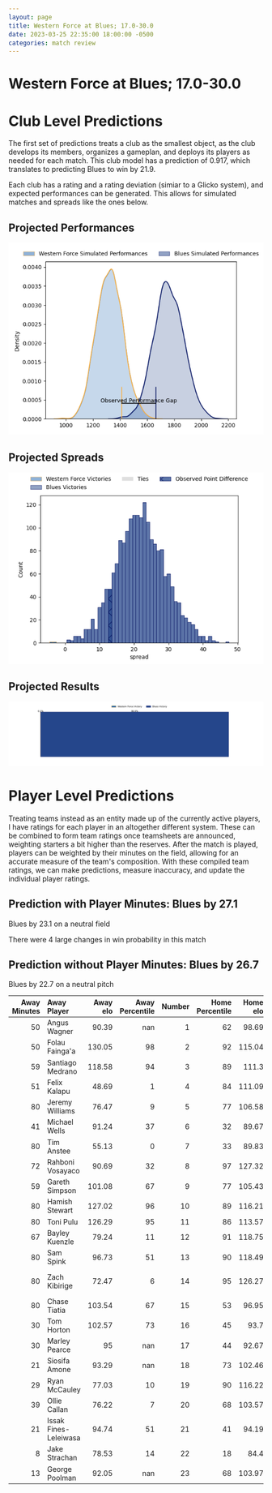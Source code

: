```yaml
---  
layout: page  
title: Western Force at Blues; 17.0-30.0  
date: 2023-03-25 22:35:00 18:00:00 -0500  
categories: match review  
---
```

# Western Force at Blues; 17.0-30.0

# Club Level Predictions


The first set of predictions treats a club as the smallest object, as the club develops its members, organizes a gameplan, and deploys its players as needed for each match. This club model has a prediction of 0.917, which translates to predicting Blues to win by 21.9.

Each club has a rating and a rating deviation (simiar to a Glicko system), and expected performances can be generated. This allows for simulated matches and spreads like the ones below.
## Projected Performances


![Projected Performances](plots/performances_2023-03-25-Blues-WesternForce.png)
## Projected Spreads


![Projected Spreads](plots/spreads_2023-03-25-Blues-WesternForce.png)
## Projected Results


![Projected Results](plots/resultbar_2023-03-25-Blues-WesternForce.png)
# Player Level Predictions


Treating teams instead as an entity made up of the currently active players, I have ratings for each player in an altogether different system. These can be combined to form team ratings once teamsheets are announced, weighting starters a bit higher than the reserves. After the match is played, players can be weighted by their minutes on the field, allowing for an accurate measure of the team's composition. With these compiled team ratings, we can make predictions, measure inaccuracy, and update the individual player ratings.
## Prediction with Player Minutes: Blues by 27.1


Blues by 23.1 on a neutral field

There were 4 large changes in win probability in this match
## Prediction without Player Minutes: Blues by 26.7


Blues by 22.7 on a neutral pitch



|   Away Minutes | Away Player           |   Away elo |   Away Percentile |   Number |   Home Percentile |   Home elo | Home Player                   |   Home Minutes |
|---------------:|:----------------------|-----------:|------------------:|---------:|------------------:|-----------:|:------------------------------|---------------:|
|             50 | Angus Wagner          |      90.39 |               nan |        1 |                62 |      98.69 | Josh Fusitua                  |             49 |
|             50 | Folau Fainga'a        |     130.05 |                98 |        2 |                92 |     115.04 | Kurt Eklund                   |             50 |
|             59 | Santiago Medrano      |     118.58 |                94 |        3 |                89 |     111.3  | Ofa Tu'ungafasi               |             49 |
|             51 | Felix Kalapu          |      48.69 |                 1 |        4 |                84 |     111.09 | James Tucker                  |             53 |
|             80 | Jeremy Williams       |      76.47 |                 9 |        5 |                77 |     106.58 | Cameron Suafoa                |             80 |
|             41 | Michael Wells         |      91.24 |                37 |        6 |                32 |      89.67 | Anton Segner                  |             80 |
|             80 | Tim Anstee            |      55.13 |                 0 |        7 |                33 |      89.83 | Adrian Choat                  |             40 |
|             72 | Rahboni Vosayaco      |      90.69 |                32 |        8 |                97 |     127.32 | Hoskins Sotutu                |             70 |
|             59 | Gareth Simpson        |     101.08 |                67 |        9 |                77 |     105.43 | Sam Nock                      |             53 |
|             80 | Hamish Stewart        |     127.02 |                96 |       10 |                89 |     116.21 | Stephen Perofeta              |             80 |
|             80 | Toni Pulu             |     126.29 |                95 |       11 |                86 |     113.57 | Mark Telea                    |             80 |
|             67 | Bayley Kuenzle        |      79.24 |                11 |       12 |                91 |     118.75 | Harry Plummer                 |             80 |
|             80 | Sam Spink             |      96.73 |                51 |       13 |                90 |     118.49 | Bryce Heem                    |             50 |
|             80 | Zach Kibirige         |      72.47 |                 6 |       14 |                95 |     126.27 | Jacob Ratumaitavuki-Kneepkens |             80 |
|             80 | Chase Tiatia          |     103.54 |                67 |       15 |                53 |      96.95 | Zarn Sullivan                 |             80 |
|             30 | Tom Horton            |     102.57 |                73 |       16 |                45 |      93.7  | Ricky Riccitelli              |             30 |
|             30 | Marley Pearce         |      95    |               nan |       17 |                44 |      92.67 | Jordan Lay                    |             31 |
|             21 | Siosifa Amone         |      93.29 |               nan |       18 |                73 |     102.46 | Marcel Renata                 |             31 |
|             29 | Ryan McCauley         |      77.03 |                10 |       19 |                90 |     116.22 | Tom Robinson                  |             40 |
|             39 | Ollie Callan          |      76.22 |                 7 |       20 |                68 |     103.57 | Sam Darry                     |             27 |
|             21 | Issak Fines-Leleiwasa |      94.74 |                51 |       21 |                41 |      94.19 | Taine Plumtree                |             10 |
|              8 | Jake Strachan         |      78.53 |                14 |       22 |                18 |      84.4  | Taufa Funaki                  |             27 |
|             13 | George Poolman        |      92.05 |               nan |       23 |                68 |     103.97 | Corey Evans                   |             30 |

